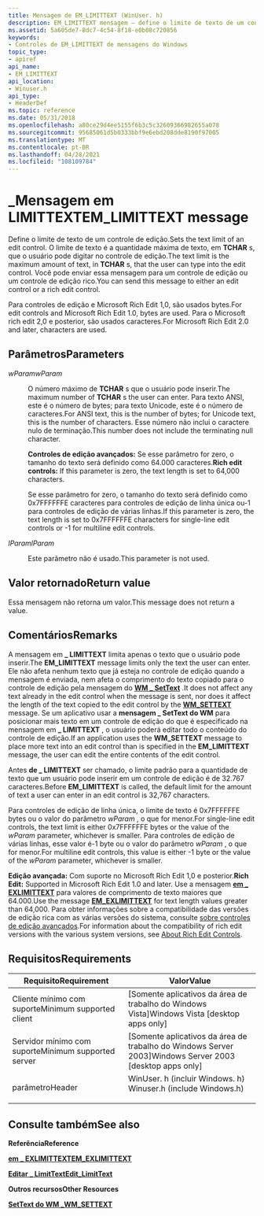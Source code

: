 ```yaml
---
title: Mensagem de EM_LIMITTEXT (WinUser. h)
description: EM_LIMITTEXT mensagem – define o limite de texto de um controle de edição.
ms.assetid: 5a605de7-8dc7-4c54-8f18-e0b08c720856
keywords:
- Controles de EM_LIMITTEXT de mensagens do Windows
topic_type:
- apiref
api_name:
- EM_LIMITTEXT
api_location:
- Winuser.h
api_type:
- HeaderDef
ms.topic: reference
ms.date: 05/31/2018
ms.openlocfilehash: a80ce29d4ee5155f6b3c5c32609366982655a078
ms.sourcegitcommit: 95685061d5b0333bbf9e6ebd208dde8190f97005
ms.translationtype: MT
ms.contentlocale: pt-BR
ms.lasthandoff: 04/28/2021
ms.locfileid: "108109784"
---
```

# <a name="em_limittext-message"></a><span data-ttu-id="ec2f1-104">\_Mensagem em LIMITTEXT</span><span class="sxs-lookup"><span data-stu-id="ec2f1-104">EM\_LIMITTEXT message</span></span>

<span data-ttu-id="ec2f1-105">Define o limite de texto de um controle de edição.</span><span class="sxs-lookup"><span data-stu-id="ec2f1-105">Sets the text limit of an edit control.</span></span> <span data-ttu-id="ec2f1-106">O limite de texto é a quantidade máxima de texto, em **TCHAR** s, que o usuário pode digitar no controle de edição.</span><span class="sxs-lookup"><span data-stu-id="ec2f1-106">The text limit is the maximum amount of text, in **TCHAR** s, that the user can type into the edit control.</span></span> <span data-ttu-id="ec2f1-107">Você pode enviar essa mensagem para um controle de edição ou um controle de edição rico.</span><span class="sxs-lookup"><span data-stu-id="ec2f1-107">You can send this message to either an edit control or a rich edit control.</span></span>

<span data-ttu-id="ec2f1-108">Para controles de edição e Microsoft Rich Edit 1,0, são usados bytes.</span><span class="sxs-lookup"><span data-stu-id="ec2f1-108">For edit controls and Microsoft Rich Edit 1.0, bytes are used.</span></span> <span data-ttu-id="ec2f1-109">Para o Microsoft rich edit 2,0 e posterior, são usados caracteres.</span><span class="sxs-lookup"><span data-stu-id="ec2f1-109">For Microsoft Rich Edit 2.0 and later, characters are used.</span></span>

## <a name="parameters"></a><span data-ttu-id="ec2f1-110">Parâmetros</span><span class="sxs-lookup"><span data-stu-id="ec2f1-110">Parameters</span></span>

<dl> <dt>

<span data-ttu-id="ec2f1-111">*wParam*</span><span class="sxs-lookup"><span data-stu-id="ec2f1-111">*wParam*</span></span> 
</dt> <dd>

<span data-ttu-id="ec2f1-112">O número máximo de **TCHAR** s que o usuário pode inserir.</span><span class="sxs-lookup"><span data-stu-id="ec2f1-112">The maximum number of **TCHAR** s the user can enter.</span></span> <span data-ttu-id="ec2f1-113">Para texto ANSI, este é o número de bytes; para texto Unicode, este é o número de caracteres.</span><span class="sxs-lookup"><span data-stu-id="ec2f1-113">For ANSI text, this is the number of bytes; for Unicode text, this is the number of characters.</span></span> <span data-ttu-id="ec2f1-114">Esse número não inclui o caractere nulo de terminação.</span><span class="sxs-lookup"><span data-stu-id="ec2f1-114">This number does not include the terminating null character.</span></span>

<span data-ttu-id="ec2f1-115">**Controles de edição avançados:** Se esse parâmetro for zero, o tamanho do texto será definido como 64.000 caracteres.</span><span class="sxs-lookup"><span data-stu-id="ec2f1-115">**Rich edit controls:** If this parameter is zero, the text length is set to 64,000 characters.</span></span>

<span data-ttu-id="ec2f1-116">Se esse parâmetro for zero, o tamanho do texto será definido como 0x7FFFFFFE caracteres para controles de edição de linha única ou-1 para controles de edição de várias linhas.</span><span class="sxs-lookup"><span data-stu-id="ec2f1-116">If this parameter is zero, the text length is set to 0x7FFFFFFE characters for single-line edit controls or -1 for multiline edit controls.</span></span>

</dd> <dt>

<span data-ttu-id="ec2f1-117">*lParam*</span><span class="sxs-lookup"><span data-stu-id="ec2f1-117">*lParam*</span></span> 
</dt> <dd>

<span data-ttu-id="ec2f1-118">Este parâmetro não é usado.</span><span class="sxs-lookup"><span data-stu-id="ec2f1-118">This parameter is not used.</span></span>

</dd> </dl>

## <a name="return-value"></a><span data-ttu-id="ec2f1-119">Valor retornado</span><span class="sxs-lookup"><span data-stu-id="ec2f1-119">Return value</span></span>

<span data-ttu-id="ec2f1-120">Essa mensagem não retorna um valor.</span><span class="sxs-lookup"><span data-stu-id="ec2f1-120">This message does not return a value.</span></span>

## <a name="remarks"></a><span data-ttu-id="ec2f1-121">Comentários</span><span class="sxs-lookup"><span data-stu-id="ec2f1-121">Remarks</span></span>

<span data-ttu-id="ec2f1-122">A mensagem em **\_ LIMITTEXT** limita apenas o texto que o usuário pode inserir.</span><span class="sxs-lookup"><span data-stu-id="ec2f1-122">The **EM\_LIMITTEXT** message limits only the text the user can enter.</span></span> <span data-ttu-id="ec2f1-123">Ele não afeta nenhum texto que já esteja no controle de edição quando a mensagem é enviada, nem afeta o comprimento do texto copiado para o controle de edição pela mensagem do [**WM \_ SetText**](/windows/desktop/winmsg/wm-settext) .</span><span class="sxs-lookup"><span data-stu-id="ec2f1-123">It does not affect any text already in the edit control when the message is sent, nor does it affect the length of the text copied to the edit control by the [**WM\_SETTEXT**](/windows/desktop/winmsg/wm-settext) message.</span></span> <span data-ttu-id="ec2f1-124">Se um aplicativo usar a **mensagem \_ SetText do WM** para posicionar mais texto em um controle de edição do que é especificado na mensagem em **\_ LIMITTEXT** , o usuário poderá editar todo o conteúdo do controle de edição.</span><span class="sxs-lookup"><span data-stu-id="ec2f1-124">If an application uses the **WM\_SETTEXT** message to place more text into an edit control than is specified in the **EM\_LIMITTEXT** message, the user can edit the entire contents of the edit control.</span></span>

<span data-ttu-id="ec2f1-125">Antes **de \_ LIMITTEXT** ser chamado, o limite padrão para a quantidade de texto que um usuário pode inserir em um controle de edição é de 32.767 caracteres.</span><span class="sxs-lookup"><span data-stu-id="ec2f1-125">Before **EM\_LIMITTEXT** is called, the default limit for the amount of text a user can enter in an edit control is 32,767 characters.</span></span>

<span data-ttu-id="ec2f1-126">Para controles de edição de linha única, o limite de texto é 0x7FFFFFFE bytes ou o valor do parâmetro *wParam* , o que for menor.</span><span class="sxs-lookup"><span data-stu-id="ec2f1-126">For single-line edit controls, the text limit is either 0x7FFFFFFE bytes or the value of the *wParam* parameter, whichever is smaller.</span></span> <span data-ttu-id="ec2f1-127">Para controles de edição de várias linhas, esse valor é-1 byte ou o valor do parâmetro *wParam* , o que for menor.</span><span class="sxs-lookup"><span data-stu-id="ec2f1-127">For multiline edit controls, this value is either -1 byte or the value of the *wParam* parameter, whichever is smaller.</span></span>

<span data-ttu-id="ec2f1-128">**Edição avançada:** Com suporte no Microsoft Rich Edit 1,0 e posterior.</span><span class="sxs-lookup"><span data-stu-id="ec2f1-128">**Rich Edit:** Supported in Microsoft Rich Edit 1.0 and later.</span></span> <span data-ttu-id="ec2f1-129">Use a mensagem [**em \_ EXLIMITTEXT**](em-exlimittext.md) para valores de comprimento de texto maiores que 64.000.</span><span class="sxs-lookup"><span data-stu-id="ec2f1-129">Use the message [**EM\_EXLIMITTEXT**](em-exlimittext.md) for text length values greater than 64,000.</span></span> <span data-ttu-id="ec2f1-130">Para obter informações sobre a compatibilidade das versões de edição rica com as várias versões do sistema, consulte [sobre controles de edição avançados](about-rich-edit-controls.md).</span><span class="sxs-lookup"><span data-stu-id="ec2f1-130">For information about the compatibility of rich edit versions with the various system versions, see [About Rich Edit Controls](about-rich-edit-controls.md).</span></span>

## <a name="requirements"></a><span data-ttu-id="ec2f1-131">Requisitos</span><span class="sxs-lookup"><span data-stu-id="ec2f1-131">Requirements</span></span>



| <span data-ttu-id="ec2f1-132">Requisito</span><span class="sxs-lookup"><span data-stu-id="ec2f1-132">Requirement</span></span> | <span data-ttu-id="ec2f1-133">Valor</span><span class="sxs-lookup"><span data-stu-id="ec2f1-133">Value</span></span> |
|-------------------------------------|----------------------------------------------------------------------------------------------------------|
| <span data-ttu-id="ec2f1-134">Cliente mínimo com suporte</span><span class="sxs-lookup"><span data-stu-id="ec2f1-134">Minimum supported client</span></span><br/> | <span data-ttu-id="ec2f1-135">\[Somente aplicativos da área de trabalho do Windows Vista\]</span><span class="sxs-lookup"><span data-stu-id="ec2f1-135">Windows Vista \[desktop apps only\]</span></span><br/>                                                           |
| <span data-ttu-id="ec2f1-136">Servidor mínimo com suporte</span><span class="sxs-lookup"><span data-stu-id="ec2f1-136">Minimum supported server</span></span><br/> | <span data-ttu-id="ec2f1-137">\[Somente aplicativos da área de trabalho do Windows Server 2003\]</span><span class="sxs-lookup"><span data-stu-id="ec2f1-137">Windows Server 2003 \[desktop apps only\]</span></span><br/>                                                     |
| <span data-ttu-id="ec2f1-138">parâmetro</span><span class="sxs-lookup"><span data-stu-id="ec2f1-138">Header</span></span><br/>                   | <dl> <span data-ttu-id="ec2f1-139"><dt>WinUser. h (incluir Windows. h)</dt></span><span class="sxs-lookup"><span data-stu-id="ec2f1-139"><dt>Winuser.h (include Windows.h)</dt></span></span> </dl> |



## <a name="see-also"></a><span data-ttu-id="ec2f1-140">Consulte também</span><span class="sxs-lookup"><span data-stu-id="ec2f1-140">See also</span></span>

<dl> <dt>

<span data-ttu-id="ec2f1-141">**Referência**</span><span class="sxs-lookup"><span data-stu-id="ec2f1-141">**Reference**</span></span>
</dt> <dt>

[<span data-ttu-id="ec2f1-142">**em \_ EXLIMITTEXT**</span><span class="sxs-lookup"><span data-stu-id="ec2f1-142">**EM\_EXLIMITTEXT**</span></span>](em-exlimittext.md)
</dt> <dt>

[<span data-ttu-id="ec2f1-143">**Editar \_ LimitText**</span><span class="sxs-lookup"><span data-stu-id="ec2f1-143">**Edit\_LimitText**</span></span>](/windows/desktop/api/Windowsx/nf-windowsx-edit_limittext)
</dt> <dt>

<span data-ttu-id="ec2f1-144">**Outros recursos**</span><span class="sxs-lookup"><span data-stu-id="ec2f1-144">**Other Resources**</span></span>
</dt> <dt>

[<span data-ttu-id="ec2f1-145">**SetText do WM \_**</span><span class="sxs-lookup"><span data-stu-id="ec2f1-145">**WM\_SETTEXT**</span></span>](/windows/desktop/winmsg/wm-settext)
</dt> </dl>

 

